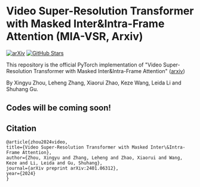 # Video Super-Resolution Transformer with Masked Inter&Intra-Frame Attention (MIA-VSR, Arxiv)

[![arXiv](https://img.shields.io/badge/arXiv-Paper-<COLOR>.svg)](https://arxiv.org/abs/2401.06312)
[![GitHub Stars](https://img.shields.io/github/stars/LabShuHangGU/MIA-VSR?style=social)](https://github.com/LabShuHangGU/MIA-VSR)

This repository is the official PyTorch implementation of "Video Super-Resolution Transformer with Masked Inter&Intra-Frame Attention"
([arxiv](https://arxiv.org/abs/2401.06312.pdf))

By Xingyu Zhou, Leheng Zhang, Xiaorui Zhao, Keze Wang, Leida Li and Shuhang Gu.
## Codes will be coming soon!



## Citation
    @article{zhou2024video,
    title={Video Super-Resolution Transformer with Masked Inter\&Intra-Frame Attention},
    author={Zhou, Xingyu and Zhang, Leheng and Zhao, Xiaorui and Wang, Keze and Li, Leida and Gu, Shuhang},
    journal={arXiv preprint arXiv:2401.06312},
    year={2024}
    }
